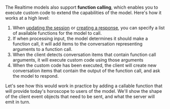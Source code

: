 The Realtime models also support **function calling**, which enables you to execute custom code to extend the capabilities of the model. Here's how it works at a high level:

1. When [updating the session](https://platform.openai.com/docs/api-reference/realtime-client-events/session/update) or [creating a response](https://platform.openai.com/docs/api-reference/realtime-client-events/response/create), you can specify a list of available functions for the model to call.
2. If when processing input, the model determines it should make a function call, it will add items to the conversation representing arguments to a function call.
3. When the client detects conversation items that contain function call arguments, it will execute custom code using those arguments
4. When the custom code has been executed, the client will create new conversation items that contain the output of the function call, and ask the model to respond.

Let's see how this would work in practice by adding a callable function that will provide today's horoscope to users of the model. We'll show the shape of the client event objects that need to be sent, and what the server will emit in turn.